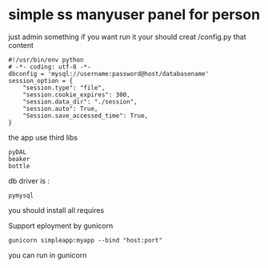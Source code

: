 # simple ss manyuser panel for person
just admin something
if you want run it 
your should creat /config.py that content
    
    #!/usr/bin/env python
    # -*- coding: utf-8 -*-
    dbconfig = 'mysql://username:password@host/databasename'
    session_option = {
        "session.type": "file",
        "session.cookie_expires": 300,
        "session.data_dir": "./session",
        "session.auto": True,
        "Session.save_accessed_time": True,
    }

the app use third libs

    pyDAL
    beaker
    bottle

db driver is :

    pymysql

you should install all requires

Support eployment by gunicorn

    gunicorn simpleapp:myapp --bind "host:port"

you can run in gunicorn
